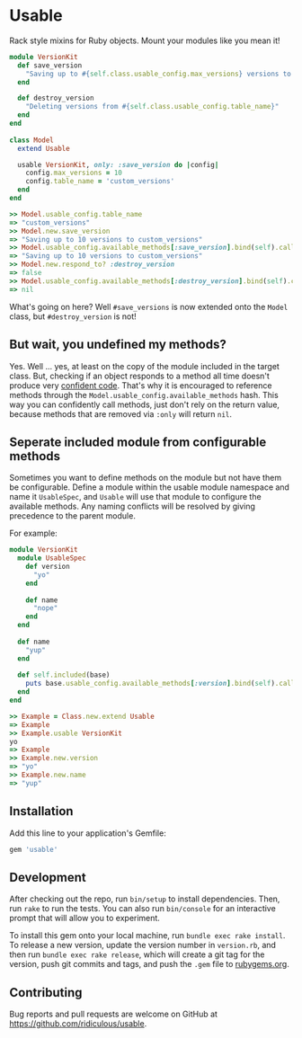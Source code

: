 # Usable

Rack style mixins for Ruby objects. Mount your modules like you mean it!

```ruby
module VersionKit
  def save_version
    "Saving up to #{self.class.usable_config.max_versions} versions to #{self.class.usable_config.table_name}"
  end

  def destroy_version
    "Deleting versions from #{self.class.usable_config.table_name}"
  end
end
  
class Model
  extend Usable

  usable VersionKit, only: :save_version do |config|
    config.max_versions = 10
    config.table_name = 'custom_versions'
  end
end

>> Model.usable_config.table_name
=> "custom_versions"
>> Model.new.save_version
=> "Saving up to 10 versions to custom_versions"
>> Model.usable_config.available_methods[:save_version].bind(self).call
=> "Saving up to 10 versions to custom_versions"
>> Model.new.respond_to? :destroy_version     
=> false
>> Model.usable_config.available_methods[:destroy_version].bind(self).call
=> nil
```
What's going on here? Well `#save_versions` is now extended onto the `Model` class, but `#destroy_version` is not!

## But wait, you undefined my methods?

Yes. Well ... yes, at least on the copy of the module included in the target class. But, checking if an object responds
to a method all time doesn't produce very [confident code](http://www.confidentruby.com/). That's why it is encouraged
to reference methods through the `Model.usable_config.available_methods` hash. This way you can confidently call methods,
just don't rely on the return value, because methods that are removed via `:only` will return `nil`.

## Seperate included module from configurable methods

Sometimes you want to define methods on the module but not have them be configurable. Define a module within the usable 
module namespace and name it `UsableSpec`, and `Usable` will use that module to configure the available methods. Any naming
conflicts will be resolved by giving precedence to the parent module.

For example:

```ruby
module VersionKit
  module UsableSpec
    def version
      "yo"
    end
    
    def name
      "nope"
    end
  end
  
  def name
    "yup"
  end
  
  def self.included(base)
    puts base.usable_config.available_methods[:version].bind(self).call
  end
end

>> Example = Class.new.extend Usable
=> Example
>> Example.usable VersionKit
yo
=> Example
>> Example.new.version
=> "yo"
>> Example.new.name
=> "yup"
```

## Installation

Add this line to your application's Gemfile:

```ruby
gem 'usable'
```

## Development

After checking out the repo, run `bin/setup` to install dependencies. Then, run `rake` to run the tests. You can also run `bin/console` for an interactive prompt that will allow you to experiment.

To install this gem onto your local machine, run `bundle exec rake install`. To release a new version, update the version number in `version.rb`, and then run `bundle exec rake release`, which will create a git tag for the version, push git commits and tags, and push the `.gem` file to [rubygems.org](https://rubygems.org).

## Contributing

Bug reports and pull requests are welcome on GitHub at https://github.com/ridiculous/usable.

